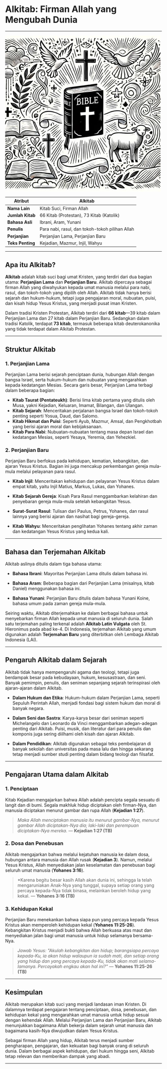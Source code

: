 # Alkitab: Firman Allah yang Mengubah Dunia

---

![Ilustrasi Alkitab, Kitab Suci yang terdiri dari Perjanjian Lama dan Perjanjian Baru, sebagai firman Allah yang diwahyukan kepada umat manusia.](img/alkitab.jpg)

| **Atribut** | **Alkitab** |
| --- | --- |
| **Nama Lain** | Kitab Suci, Firman Allah |
| **Jumlah Kitab** | 66 Kitab (Protestan), 73 Kitab (Katolik) |
| **Bahasa Asli** | Ibrani, Aram, Yunani |
| **Penulis** | Para nabi, rasul, dan tokoh-tokoh pilihan Allah |
| **Perjanjian** | Perjanjian Lama, Perjanjian Baru |
| **Teks Penting** | Kejadian, Mazmur, Injil, Wahyu |

---

## Apa itu Alkitab?

**Alkitab** adalah kitab suci bagi umat Kristen, yang terdiri dari dua bagian utama: **Perjanjian Lama** dan **Perjanjian Baru**. Alkitab dipercaya sebagai firman Allah yang diwahyukan kepada umat manusia melalui para nabi, rasul, dan tokoh-tokoh yang dipilih oleh Allah. Alkitab tidak hanya berisi sejarah dan hukum-hukum, tetapi juga pengajaran moral, nubuatan, puisi, dan kisah hidup Yesus Kristus, yang menjadi pusat iman Kristen.

Dalam tradisi Kristen Protestan, Alkitab terdiri dari **66 kitab**—39 kitab dalam Perjanjian Lama dan 27 kitab dalam Perjanjian Baru. Sedangkan dalam tradisi Katolik, terdapat **73 kitab**, termasuk beberapa kitab deuterokanonika yang tidak terdapat dalam Alkitab Protestan.

---

## Struktur Alkitab

### 1. Perjanjian Lama

Perjanjian Lama berisi sejarah penciptaan dunia, hubungan Allah dengan bangsa Israel, serta hukum-hukum dan nubuatan yang mengarahkan kepada kedatangan Mesias. Secara garis besar, Perjanjian Lama terbagi dalam beberapa bagian:

- **Kitab Taurat (Pentateukh)**: Berisi lima kitab pertama yang ditulis oleh Musa, yakni Kejadian, Keluaran, Imamat, Bilangan, dan Ulangan.
- **Kitab Sejarah**: Menceritakan perjalanan bangsa Israel dan tokoh-tokoh penting seperti Yosua, Daud, dan Salomo.
- **Kitab Hikmat dan Puisi**: Seperti Ayub, Mazmur, Amsal, dan Pengkhotbah yang berisi ajaran moral dan kebijaksanaan.
- **Kitab Para Nabi**: Nubuatan-nubuatan tentang masa depan Israel dan kedatangan Mesias, seperti Yesaya, Yeremia, dan Yehezkiel.

### 2. Perjanjian Baru

Perjanjian Baru berfokus pada kehidupan, kematian, kebangkitan, dan ajaran Yesus Kristus. Bagian ini juga mencakup perkembangan gereja mula-mula melalui pelayanan para rasul.

- **Kitab Injil**: Menceritakan kehidupan dan pelayanan Yesus Kristus dalam empat kitab, yaitu Injil Matius, Markus, Lukas, dan Yohanes.

- **Kitab Sejarah Gereja**: Kisah Para Rasul menggambarkan kelahiran dan penyebaran gereja mula-mula setelah kebangkitan Yesus.

- **Surat-Surat Rasul**: Tulisan dari Paulus, Petrus, Yohanes, dan rasul lainnya yang berisi ajaran dan nasihat bagi gereja-gereja.

- **Kitab Wahyu**: Menceritakan penglihatan Yohanes tentang akhir zaman dan kedatangan Yesus Kristus yang kedua kali.

---

## Bahasa dan Terjemahan Alkitab

Alkitab aslinya ditulis dalam tiga bahasa utama:

- **Bahasa Ibrani**: Mayoritas Perjanjian Lama ditulis dalam bahasa ini.

- **Bahasa Aram**: Beberapa bagian dari Perjanjian Lama (misalnya, kitab Daniel) menggunakan bahasa ini.

- **Bahasa Yunani**: Perjanjian Baru ditulis dalam bahasa Yunani Koine, bahasa umum pada zaman gereja mula-mula.

Seiring waktu, Alkitab diterjemahkan ke dalam berbagai bahasa untuk menyebarkan firman Allah kepada umat manusia di seluruh dunia. Salah satu terjemahan paling terkenal adalah **Alkitab Latin Vulgata** oleh St. Hieronimus pada abad ke-4. Di Indonesia, terjemahan Alkitab yang umum digunakan adalah **Terjemahan Baru** yang diterbitkan oleh Lembaga Alkitab Indonesia (LAI).

---

## Pengaruh Alkitab dalam Sejarah

Alkitab tidak hanya mempengaruhi agama dan teologi, tetapi juga berdampak besar pada kebudayaan, hukum, kesusastraan, dan seni. Banyak pemimpin, penulis, dan seniman sepanjang sejarah terinspirasi oleh ajaran-ajaran dalam Alkitab.

- **Dalam Hukum dan Etika**: Hukum-hukum dalam Perjanjian Lama, seperti Sepuluh Perintah Allah, menjadi fondasi bagi sistem hukum dan moral di banyak negara.

- **Dalam Seni dan Sastra**: Karya-karya besar dari seniman seperti Michelangelo dan Leonardo da Vinci menggambarkan adegan-adegan penting dari Alkitab. Puisi, musik, dan literatur dari para penulis dan komponis juga sering diilhami oleh kisah dan ajaran Alkitab.

- **Dalam Pendidikan**: Alkitab digunakan sebagai teks pembelajaran di banyak sekolah dan universitas pada masa lalu dan hingga sekarang tetap menjadi sumber studi penting dalam bidang teologi dan filsafat.

---

## Pengajaran Utama dalam Alkitab

### 1. Penciptaan

Kitab Kejadian mengajarkan bahwa Allah adalah pencipta segala sesuatu di langit dan di bumi. Segala makhluk hidup diciptakan oleh firman-Nya, dan manusia diciptakan menurut gambar dan rupa Allah (**Kejadian 1:27**).

> *Maka Allah menciptakan manusia itu menurut gambar-Nya, menurut gambar Allah diciptakan-Nya dia; laki-laki dan perempuan diciptakan-Nya mereka.*
> — **Kejadian 1:27 (TB)**

### 2. Dosa dan Penebusan

Alkitab mengajarkan bahwa melalui kejatuhan manusia ke dalam dosa, hubungan antara manusia dan Allah rusak (**Kejadian 3**). Namun, melalui Yesus Kristus, Allah menyediakan jalan keselamatan dan penebusan bagi seluruh umat manusia (**Yohanes 3:16**).

> *Karena begitu besar kasih Allah akan dunia ini, sehingga Ia telah mengaruniakan Anak-Nya yang tunggal, supaya setiap orang yang percaya kepada-Nya tidak binasa, melainkan beroleh hidup yang kekal.
> — **Yohanes 3:16 (TB)**

### 3. Kehidupan Kekal

Perjanjian Baru menekankan bahwa siapa pun yang percaya kepada Yesus Kristus akan memperoleh kehidupan kekal (**Yohanes 11:25-26**). Kebangkitan Kristus menjadi bukti bahwa Allah berkuasa atas maut dan menyediakan jalan bagi umat manusia untuk hidup selamanya bersama-Nya.

> *Jawab Yesus: "Akulah kebangkitan dan hidup; barangsiapa percaya kepada-Ku, ia akan hidup walaupun ia sudah mati, dan setiap orang yang hidup dan yang percaya kepada-Ku, tidak akan mati selama-lamanya. Percayakah engkau akan hal ini?"*
> — **Yohanes 11:25-26 (TB)**

---

## Kesimpulan

Alkitab merupakan kitab suci yang menjadi landasan iman Kristen. Di dalamnya terdapat pengajaran tentang penciptaan, dosa, penebusan, dan kehidupan kekal yang mengarahkan umat manusia untuk hidup sesuai dengan kehendak Allah. Melalui Perjanjian Lama dan Perjanjian Baru, Alkitab menunjukkan bagaimana Allah bekerja dalam sejarah umat manusia dan bagaimana kasih-Nya diwujudkan dalam Yesus Kristus.

Sebagai firman Allah yang hidup, Alkitab terus menjadi sumber pengharapan, pengajaran, dan kekuatan bagi banyak orang di seluruh dunia. Dalam berbagai aspek kehidupan, dari hukum hingga seni, Alkitab tetap relevan dan memberikan dampak yang abadi.

---